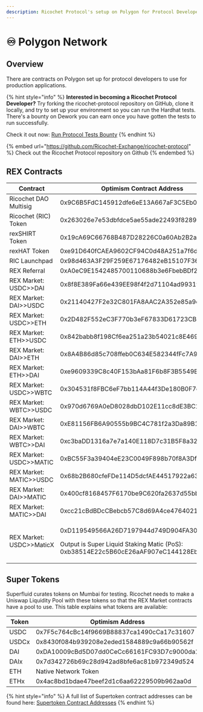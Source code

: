 ```yaml
---
description: Ricochet Protocol's setup on Polygon for Protocol Developers
---
```


# ♾ Polygon Network

## Overview

There are contracts on Polygon set up for protocol developers to use for production applications.&#x20;

{% hint style="info" %}
**Interested in becoming a Ricochet Protocol Developer?** Try forking the ricochet-protocol repository on GitHub, clone it locally, and try to set up your environment so you can run the Hardhat tests. There's a bounty on Dework you can earn once you have gotten the tests to run successfully.&#x20;

Check it out now: [Run Protocol Tests Bounty](https://app.dework.xyz/ricochet-exchange-da/onboarding-78105?taskId=1599166b-2ad6-491f-9c50-3b665630123d)
{% endhint %}

{% embed url="https://github.com/Ricochet-Exchange/ricochet-protocol" %}
Check out the Ricochet Protocol repository on Github
{% endembed %}

## REX Contracts

| Contract                 | Optimism Contract Address                                                                                                                           |
| ------------------------ | --------------------------------------------------------------------------------------------------------------------------------------------------- |
| Ricochet DAO Multisig    | 0x9C6B5FdC145912dfe6eE13A667aF3C5Eb07CbB89                                                                                                          |
| Ricochet (RIC) Token     | 0x263026e7e53dbfdce5ae55ade22493f828922965                                                                                                          |
| rexSHIRT Token           | 0x19cA69C66768B487D28226C0a60Ab2B2aa8E5c5C                                                                                                          |
| rexHAT Token             | 0xe91D640fCAEA9602CF94C0d48A251a7f6d946953                                                                                                          |
| RIC Launchpad            | 0x98d463A3F29F259E67176482eB15107F364c7E18                                                                                                          |
| REX Referral             | 0xA0eC9E1542485700110688b3e6FbebBDf23cd901                                                                                                          |
| REX Market: USDC>>DAI    | 0x8f8E389Fa66e439EE98f4f2d71104ad993190983                                                                                                          |
| REX Market: DAI>>USDC    | 0x21140427F2e32C801FA8AAC2A352e85a9e23847b                                                                                                          |
| REX Market: USDC>>ETH    | 0x2D482F552eC3F770b3eF67833D61723CB2c745b3                                                                                                          |
| REX Market: ETH>>USDC    | 0x842babb8f198Cf6ea251a23b54021c8E46948Fa9                                                                                                          |
| REX Market: DAI>>ETH     | 0x8A4B86d85c708ffeb0C634E582344fFc7A9B2b4D                                                                                                          |
| REX Market: ETH>>DAI     | 0xe9609339C8c40F153bAa81F6b8F3B5549B5e9BCa                                                                                                          |
| REX Market: USDC>>WBTC   | 0x304531f8FBC6eF7bb114A44f3De180B0F7c2cF30                                                                                                          |
| REX Market: WBTC>>USDC   | 0x970d6769A0eD8028dbD102E11cc8dE3BC182904D                                                                                                          |
| REX Market: DAI>>WBTC    | 0xE81156FB6A90555b9BC4C781f2a3Da89B18b8f03                                                                                                          |
| REX Market: WBTC>>DAI    | 0xc3baDD1316a7e7a140E118D7c31B5F8a3223e2C4                                                                                                          |
| REX Market: USDC>>MATIC  | 0xBC55F3a39404eE23C0049F898b70f8A3Df83d682                                                                                                          |
| REX Market: MATIC>>USDC  | 0x68b2B680cfeFDe114D5dcfAE44517922a63EC358                                                                                                          |
| REX Market: DAI>>MATIC   | 0x400cf8168457F6170be9C620fa2637d55bb2f4AE                                                                                                          |
| REX Market: MATIC>>DAI   | 0xcc21cBdBDcCBebcb57C8d69A4ce47640219BAd7c                                                                                                          |
| REX Market: USDC>>MaticX | <p>0xD119549566A26D7197944d749D904FA308b6cE4C<br></p><p>Output is Super Liquid Staking Matic (PoS): 0xb38514E22c5B60cE26aAF907eC144128EbF7a2DF </p> |

## Super Tokens

Superfluid curates tokens on Mumbai for testing. Ricochet needs to make a Uniswap Liquidity Pool with these tokens so that the REX Market contracts have a pool to use. This table explains what tokens are available:

| Token | Optimism Address                           |
| ----- | ------------------------------------------ |
| USDC  | 0x7F5c764cBc14f9669B88837ca1490cCa17c31607 |
| USDCx | 0x8430f084b939208e2eded1584889c9a66b90562f |
| DAI   | 0xDA10009cBd5D07dd0CeCc66161FC93D7c9000da1 |
| DAIx  | 0x7d342726b69c28d942ad8bfe6ac81b972349d524 |
| ETH   | Native Network Token                       |
| ETHx  | 0x4ac8bd1bdae47beef2d1c6aa62229509b962aa0d |

{% hint style="info" %}
A full list of Supertoken contract addresses can be found here: [Supertoken Contract Addresses](https://docs.superfluid.finance/superfluid/developers/networks#test-networks)
{% endhint %}

